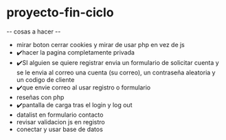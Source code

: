# proyecto-fin-ciclo

-- cosas a hacer --
- mirar boton cerrar cookies y mirar de usar php en vez de js
- :heavy_check_mark:hacer la pagina completamente privada 
- :heavy_check_mark:SI alguien se quiere registrar envia un formulario de solicitar cuenta y se le envia al correo una cuenta (su correo), un contraseña aleatoria y un codigo de cliente
- :heavy_check_mark:que envie correo al usar registro o formulario
- reseñas con php
- :heavy_check_mark:pantalla de carga tras el login y log out
- datalist en formulario contacto
- revisar validacion js en registro
- conectar y usar base de datos
